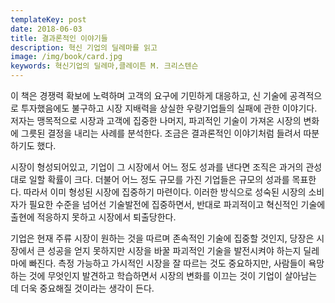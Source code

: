 ```yaml
---
templateKey: post
date: 2018-06-03
title: 결과론적인 이야기들
description: 혁신 기업의 딜레마를 읽고
image: /img/book/card.jpg
keywords: 혁신기업의 딜레마,클레이튼 M. 크리스텐슨
---
```


이 책은 경쟁력 확보에 노력하며 고객의 요구에 기민하게 대응하고, 신 기술에 공격적으로 투자했음에도 불구하고 시장 지배력을 상실한 우량기업들의 실패에 관한 이야기다. 저자는 맹목적으로 시장과 고객에 집중한 나머지, 파괴적인 기술이 가져온 시장의 변화에 그릇된 결정을 내리는 사례를 분석한다. 조금은 결과론적인 이야기처럼 들려서 따분하기도 했다.

시장이 형성되어있고, 기업이 그 시장에서 어느 정도 성과를 낸다면 조직은 과거의 관성대로 일할 확률이 크다. 더불어 어느 정도 규모를 가진 기업들은 규모의 성과를 목표한다. 따라서 이미 형성된 시장에 집중하기 마련이다. 이러한 방식으로 성숙된 시장의 소비자가 필요한 수준을 넘어선 기술발전에  집중하면서, 반대로 파괴적이고 혁신적인 기술에 출현에 적응하지 못하고 시장에서 퇴출당한다.

기업은 현재 주류 시장이 원하는 것을 따르며 존속적인 기술에 집중할 것인지, 당장은 시장에서 큰 성공을 얻지 못하지만 시장을 바꿀 파괴적인 기술을 발전시켜야 하는지 딜레마에 빠진다. 측정 가능하고 가시적인 시장을 잘 따르는 것도 중요하지만, 사람들이 욕망하는 것에 무엇인지 발견하고 학습하면서 시장의 변화를 이끄는 것이 기업이 살아남는 데 더욱 중요해질 것이라는 생각이 든다.
